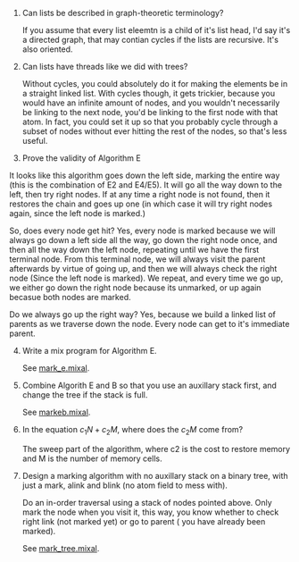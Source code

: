 1) Can lists be described in graph-theoretic terminology?

    If you assume that every list eleemtn is a child of it's list head, I'd say it's a directed graph, that may contian cycles if the lists are recursive. It's also oriented.

2) Can lists have threads like we did with trees?

    Without cycles, you could absolutely do it for making the elements be in a straight linked list. With cycles though, it gets trickier, because you would have an infinite amount of nodes, and you wouldn't necessarily be linking to the next node, you'd be linking to the first node with that atom. In fact, you could set it up so that you probably cycle through a subset of nodes without ever hitting the rest of the nodes, so that's less useful.

3) Prove the validity of Algorithm E

It looks like this algorithm goes down the left side, marking the entire way (this is the combination of E2 and E4/E5). It will go all the way down to the left, then try right nodes. If at any time a right node is not found, then it restores the chain and goes up one (in which case it will try right nodes again, since the left node is marked.)

So, does every node get hit? Yes, every node is marked because we will always go down a left side all the way, go down the right node once, and then all the way down the left node, repeating until we have the first terminal node. From this terminal node, we will always visit the parent afterwards by virtue of going up, and then we will always check the right node (Since the left node is marked). We repeat, and every time we go up, we either go down the right node because its unmarked, or up again becasue both nodes are marked.

Do we always go up the right way? Yes, because we build a linked list of parents as we traverse down the node. Every node can get to it's immediate parent.

4)  Write a mix program for Algorithm E.

    See [mark_e.mixal](mark_e.mixal).

5)  Combine Algorith E and B so that you use an auxillary stack first, and change the tree if the stack is full.


    See [markeb.mixal](mark_eb.mixal).

6)  In the equation $c_1N+c_2M$, where does the $c_2M$ come from?

    The sweep part of the algorithm, where c2 is the cost to restore memory and M is the number of memory cells.

7)  Design a marking algorithm with no auxillary stack on a binary tree, with just a mark, alink and blink (no atom field to mess with).

    Do an in-order traversal using a stack of nodes pointed above. Only mark the node when you visit it, this way, you know whether to check right link (not marked yet) or go to parent ( you have already been marked).

    See [mark_tree.mixal](mark_tree.mixal).